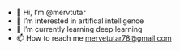 - 👋 Hi, I’m @mervtutar
- 👀 I’m interested in artifical intelligence
- 🌱 I’m currently learning deep learning
- 📫 How to reach me mervetutar78@gmail.com

<!---
mervtutar/mervtutar is a ✨ special ✨ repository because its `README.md` (this file) appears on your GitHub profile.
You can click the Preview link to take a look at your changes.
--->
